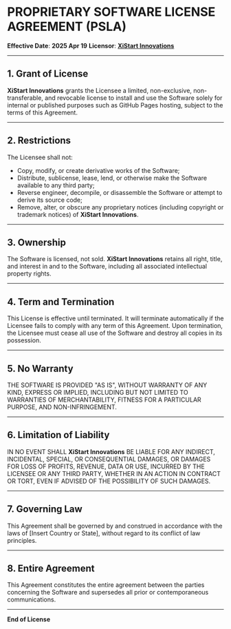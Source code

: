 # PROPRIETARY SOFTWARE LICENSE AGREEMENT (PSLA)

**Effective Date**: **2025 Apr 19**
**Licensor**: [**XiStart Innovations**](https://xistart.com)

---

## 1. Grant of License

**XiStart Innovations** grants the Licensee a limited, non-exclusive, non-transferable, and revocable license to install and use the Software solely for internal or published purposes such as GitHub Pages hosting, subject to the terms of this Agreement.

---

## 2. Restrictions

The Licensee shall not:

- Copy, modify, or create derivative works of the Software;
- Distribute, sublicense, lease, lend, or otherwise make the Software available to any third party;
- Reverse engineer, decompile, or disassemble the Software or attempt to derive its source code;
- Remove, alter, or obscure any proprietary notices (including copyright or trademark notices) of **XiStart Innovations**.

---

## 3. Ownership

The Software is licensed, not sold. **XiStart Innovations** retains all right, title, and interest in and to the Software, including all associated intellectual property rights.

---

## 4. Term and Termination

This License is effective until terminated. It will terminate automatically if the Licensee fails to comply with any term of this Agreement. Upon termination, the Licensee must cease all use of the Software and destroy all copies in its possession.

---

## 5. No Warranty

THE SOFTWARE IS PROVIDED "AS IS", WITHOUT WARRANTY OF ANY KIND, EXPRESS OR IMPLIED, INCLUDING BUT NOT LIMITED TO WARRANTIES OF MERCHANTABILITY, FITNESS FOR A PARTICULAR PURPOSE, AND NON-INFRINGEMENT.

---

## 6. Limitation of Liability

IN NO EVENT SHALL **XiStart Innovations** BE LIABLE FOR ANY INDIRECT, INCIDENTAL, SPECIAL, OR CONSEQUENTIAL DAMAGES, OR DAMAGES FOR LOSS OF PROFITS, REVENUE, DATA OR USE, INCURRED BY THE LICENSEE OR ANY THIRD PARTY, WHETHER IN AN ACTION IN CONTRACT OR TORT, EVEN IF ADVISED OF THE POSSIBILITY OF SUCH DAMAGES.

---

## 7. Governing Law

This Agreement shall be governed by and construed in accordance with the laws of [Insert Country or State], without regard to its conflict of law principles.

---

## 8. Entire Agreement

This Agreement constitutes the entire agreement between the parties concerning the Software and supersedes all prior or contemporaneous communications.

---

**End of License**
